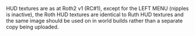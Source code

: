 HUD textures are as at Roth2 v1 (RC#1), except for the LEFT MENU (nipples is inactive),
the Roth HUD textures are identical to Ruth HUD textures and the same image should be
used on in world builds rather than a separate copy being uploaded.
